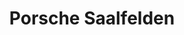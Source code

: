 ---
title: "Porsche Saalfelden"
url: /saalfelden-am-steinernen-meer/porsche-saalfelden/
shop: Autowerkstatt
---